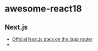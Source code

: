 # awesome-react18

## Next.js

- [Official Next.js docs on the /app router](https://nextjs.org/docs/app)
- 
